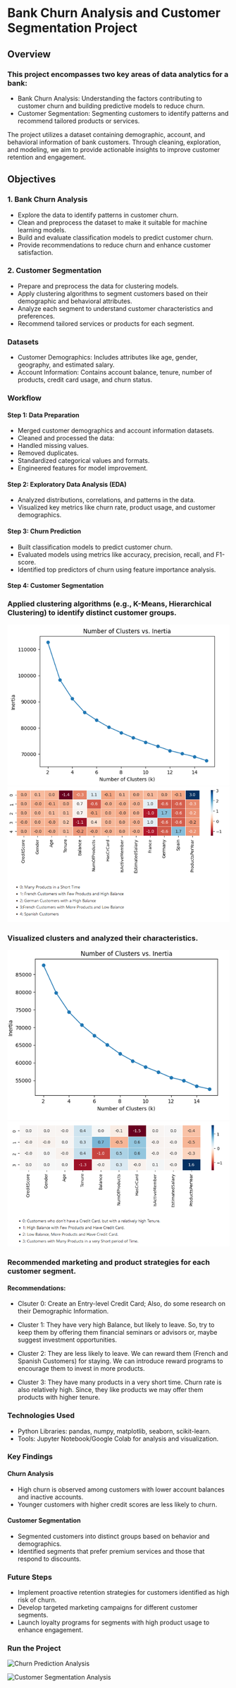 # Bank Churn Analysis and Customer Segmentation Project
## Overview

### This project encompasses two key areas of data analytics for a bank:

  *  Bank Churn Analysis: Understanding the factors contributing to customer churn and building predictive models to reduce churn.
  *  Customer Segmentation: Segmenting customers to identify patterns and recommend tailored products or services.

The project utilizes a dataset containing demographic, account, and behavioral information of bank customers. Through cleaning, exploration, and modeling, we aim to provide actionable insights to improve customer retention and engagement.
## Objectives
### 1. Bank Churn Analysis

 * Explore the data to identify patterns in customer churn.
 * Clean and preprocess the dataset to make it suitable for machine learning models.
 * Build and evaluate classification models to predict customer churn.
 * Provide recommendations to reduce churn and enhance customer satisfaction.

### 2. Customer Segmentation

 * Prepare and preprocess the data for clustering models.
  *  Apply clustering algorithms to segment customers based on their demographic and behavioral attributes.
  *  Analyze each segment to understand customer characteristics and preferences.
  * Recommend tailored services or products for each segment.

### Datasets

  * Customer Demographics: Includes attributes like age, gender, geography, and estimated salary.
  * Account Information: Contains account balance, tenure, number of products, credit card usage, and churn status.

### Workflow
#### Step 1: Data Preparation

  *  Merged customer demographics and account information datasets.
  *  Cleaned and processed the data:
  *  Handled missing values.
  *  Removed duplicates.
  * Standardized categorical values and formats.
  * Engineered features for model improvement.

#### Step 2: Exploratory Data Analysis (EDA)

 * Analyzed distributions, correlations, and patterns in the data.
 * Visualized key metrics like churn rate, product usage, and customer demographics.

#### Step 3: Churn Prediction

  * Built classification models to predict customer churn.
  * Evaluated models using metrics like accuracy, precision, recall, and F1-score.
  * Identified top predictors of churn using feature importance analysis.

#### Step 4: Customer Segmentation

 ### Applied clustering algorithms (e.g., K-Means, Hierarchical Clustering) to identify distinct customer groups.
  ![p](https://github.com/MAHFUZATUL-BUSHRA/Bank-Churn_Customer-Project-/blob/main/customer_Seg_pictures/customer_Seg1.png)
  ![p](https://github.com/MAHFUZATUL-BUSHRA/Bank-Churn_Customer-Project-/blob/main/customer_Seg_pictures/customer_Seg2.png)

  ### Visualized clusters and analyzed their characteristics.
  ![p](https://github.com/MAHFUZATUL-BUSHRA/Bank-Churn_Customer-Project-/blob/main/customer_Seg_pictures/seg3.png)
  ![p](https://github.com/MAHFUZATUL-BUSHRA/Bank-Churn_Customer-Project-/blob/main/customer_Seg_pictures/seg4.png)

 ### Recommended marketing and product strategies for each customer segment.
 #### Recommendations:

   * Clsuter 0: Create an Entry-level Credit Card; Also, do some research on their Demographic Information.

   * Cluster 1: They have very high Balance, but likely to leave. So, try to keep them by offering them financial seminars or advisors or, maybe suggest investment opportunities.

   * Cluster 2: They are less likely to leave. We can reward them (French and Spanish Customers) for staying. We can introduce reward programs to encourage them to invest in more products.

   * Cluster 3: They have many products in a very short time. Churn rate is also relatively high. Since, they like products we may offer them products with higher tenure.

### Technologies Used

* Python Libraries: pandas, numpy, matplotlib, seaborn, scikit-learn.
* Tools: Jupyter Notebook/Google Colab for analysis and visualization.

### Key Findings
#### Churn Analysis

  * High churn is observed among customers with lower account balances and inactive accounts.
  * Younger customers with higher credit scores are less likely to churn.

#### Customer Segmentation

  * Segmented customers into distinct groups based on behavior and demographics.  
  * Identified segments that prefer premium services and those that respond to discounts.

### Future Steps

* Implement proactive retention strategies for customers identified as high risk of churn.
* Develop targeted marketing campaigns for different customer segments.
* Launch loyalty programs for segments with high product usage to enhance engagement.

### Run the Project
 ![Churn Prediction Analysis](https://github.com/MAHFUZATUL-BUSHRA/Bank-Churn_Customer-Project-/blob/main/Bank_Churn_Customer_Project.ipynb)
 
 ![Customer Segmentation Analysis](https://github.com/MAHFUZATUL-BUSHRA/Bank-Churn_Customer-Project-/blob/main/Bank_Customer_Segmentation.ipynb) 

